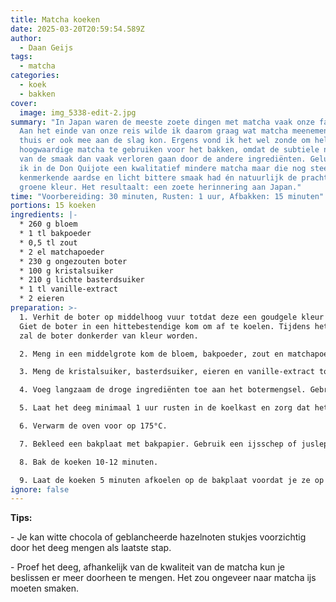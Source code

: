 ```yaml
---
title: Matcha koeken
date: 2025-03-20T20:59:54.589Z
author:
  - Daan Geijs
tags:
  - matcha
categories:
  - koek
  - bakken
cover:
  image: img_5338-edit-2.jpg
summary: "In Japan waren de meeste zoete dingen met matcha vaak onze favoriet.
  Aan het einde van onze reis wilde ik daarom graag wat matcha meenemen zodat ik
  thuis er ook mee aan de slag kon. Ergens vond ik het wel zonde om hele
  hoogwaardige matcha te gebruiken voor het bakken, omdat de subtiele nuances
  van de smaak dan vaak verloren gaan door de andere ingrediënten. Gelukkig vond
  ik in de Don Quijote een kwalitatief mindere matcha maar die nog steeds die
  kenmerkende aardse en licht bittere smaak had én natuurlijk de prachtige
  groene kleur. Het resultaalt: een zoete herinnering aan Japan."
time: "Voorbereiding: 30 minuten, Rusten: 1 uur, Afbakken: 15 minuten"
portions: 15 koeken
ingredients: |-
  * 260 g bloem
  * 1 tl bakpoeder
  * 0,5 tl zout
  * 2 el matchapoeder
  * 230 g ongezouten boter
  * 100 g kristalsuiker
  * 210 g lichte basterdsuiker
  * 1 tl vanille-extract
  * 2 eieren
preparation: >-
  1. Verhit de boter op middelhoog vuur totdat deze een goudgele kleur krijgt.
  Giet de boter in een hittebestendige kom om af te koelen. Tijdens het afkoelen
  zal de boter donkerder van kleur worden.

  2. Meng in een middelgrote kom de bloem, bakpoeder, zout en matchapoeder. Roer goed door en zet opzij. Voor het beste resultaat zeef het mengsel om klonten te voorkomen.

  3. Meng de kristalsuiker, basterdsuiker, eieren en vanille-extract tot een glad beslag. Wanneer de boter is afgekoeld meng deze deze door het beslag heen. Klop het geheel tot een luchtige en romige textuur (~ 1 minuut).

  4. Voeg langzaam de droge ingrediënten toe aan het botermengsel. Gebruik een spatel om te mengen tot er een groen deeg ontstaat.

  5. Laat het deeg minimaal 1 uur rusten in de koelkast en zorg dat het goed gekoeld is. Heb je wat meer tijd, laat het dan 24 uur staan om een intensere matcha smaak te krijgen. We koelen het deeg goed zodat de koeken minder snel weglopen in de oven, zorg daarom tijdens een warme zomerdag dat je snel werkt of het deeg goed koelt.

  6. Verwarm de oven voor op 175°C.

  7. Bekleed een bakplaat met bakpapier. Gebruik een ijsschep of juslepel om het deeg op de bakplaat te scheppen. De ballen moeten het formaat van een slechtgevormde golfbal hebben. De vorm maakt niet uit, aangezien ze smelten in de oven. Druk vooral het deeg niet plat. Zorg ervoor dat de koekjes 5-7 cm uit elkaar liggen.

  8. Bak de koeken 10-12 minuten.

  9. Laat de koeken 5 minuten afkoelen op de bakplaat voordat je ze op een afkoelrek legt, of koud werkblad. Laat ze nog 15 minuten verder afkoelen voordat je ze serveert.
ignore: false
---
```

**T﻿ips:**

\-﻿ Je kan witte chocola of geblancheerde hazelnoten stukjes voorzichtig door het deeg mengen als laatste stap.

\-﻿ Proef het deeg, afhankelijk van de kwaliteit van de matcha kun je beslissen er meer doorheen te mengen. Het zou ongeveer naar matcha ijs moeten smaken.